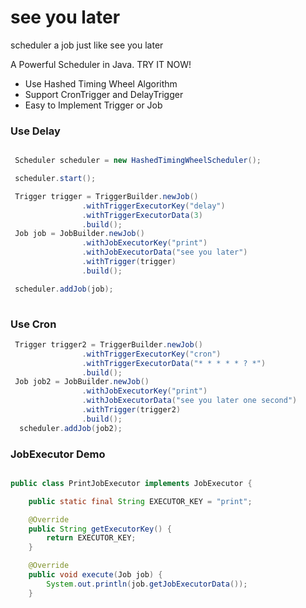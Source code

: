# see you later
scheduler a job just like see you later

A Powerful Scheduler in Java. TRY IT NOW!

* Use Hashed Timing Wheel Algorithm
* Support CronTrigger and DelayTrigger
* Easy to Implement Trigger or Job

### Use Delay

```java

 Scheduler scheduler = new HashedTimingWheelScheduler();

 scheduler.start();

 Trigger trigger = TriggerBuilder.newJob()
                .withTriggerExecutorKey("delay")
                .withTriggerExecutorData(3)
                .build();
 Job job = JobBuilder.newJob()
                .withJobExecutorKey("print")
                .withJobExecutorData("see you later")
                .withTrigger(trigger)
                .build();

 scheduler.addJob(job);
 
```

### Use Cron

```java
 Trigger trigger2 = TriggerBuilder.newJob()
                .withTriggerExecutorKey("cron")
                .withTriggerExecutorData("* * * * * ? *")
                .build();
 Job job2 = JobBuilder.newJob()
                .withJobExecutorKey("print")
                .withJobExecutorData("see you later one second")
                .withTrigger(trigger2)
                .build();
  scheduler.addJob(job2);

```

### JobExecutor Demo

```java

public class PrintJobExecutor implements JobExecutor {

    public static final String EXECUTOR_KEY = "print";

    @Override
    public String getExecutorKey() {
        return EXECUTOR_KEY;
    }

    @Override
    public void execute(Job job) {
        System.out.println(job.getJobExecutorData());
    }
    
```